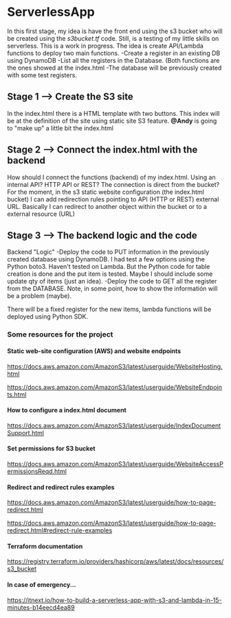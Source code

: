 # ServerlessApp
In this first stage, my idea is have the front end using the s3 bucket who will be created using the *s3bucket.tf* code. 
Still, is a testing of my little skills on serverless. This is a work in progress. 
The idea is create API/Lambda functions to deploy two main functions. 
  -Create a register in an existing DB using DynamoDB
  -List all the registers in the Database. (Both functions are the ones showed at the index.html
  -The database will be previously created with some test registers. 

## **Stage 1** --> Create the S3 site 
In the index.html there is a HTML template with two buttons. 
This index will be at the definition of the site using static site S3 feature. **@Andy** is going to "make up" a little bit the index.html 

## **Stage 2** --> Connect the index.html with the backend
How should I connect the functions  (backend) of my index.html. Using an internal API? HTTP API or REST? The connection is direct from the bucket? For the moment, in the s3 static website configuration (the index.html bucket) I can add redirection rules pointing to API (HTTP or REST) external URL. Basically I can redirect to another object within the bucket or to a external resource (URL) 

## **Stage 3** --> The backend logic and the code
Backend "Logic"
  -Deploy the code to PUT information in the previously created database using DynamoDB. I had test a few options using the Python boto3. Haven't tested on Lambda. But the Python code for table creation is done and the put item is tested. Maybe I should include some update qty of items (just an idea).
  -Deploy the code to GET all the register from the DATABASE. Note, in some point, how to show the informatión will be a problem (maybe). 
 
There will be a fixed register for the new items, lambda functions will be deployed using Python SDK.

### **Some resources for the project**
#### Static web-site configuration (AWS) and website endpoints
https://docs.aws.amazon.com/AmazonS3/latest/userguide/WebsiteHosting.html

https://docs.aws.amazon.com/AmazonS3/latest/userguide/WebsiteEndpoints.html

#### How to configure a index.html document
https://docs.aws.amazon.com/AmazonS3/latest/userguide/IndexDocumentSupport.html

#### Set permissions for S3 bucket
https://docs.aws.amazon.com/AmazonS3/latest/userguide/WebsiteAccessPermissionsReqd.html

#### Redirect and redirect rules examples
https://docs.aws.amazon.com/AmazonS3/latest/userguide/how-to-page-redirect.html

https://docs.aws.amazon.com/AmazonS3/latest/userguide/how-to-page-redirect.html#redirect-rule-examples

#### Terraform documentation
https://registry.terraform.io/providers/hashicorp/aws/latest/docs/resources/s3_bucket

#### In case of emergency...
https://itnext.io/how-to-build-a-serverless-app-with-s3-and-lambda-in-15-minutes-b14eecd4ea89

